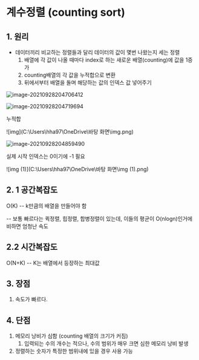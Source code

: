 # 계수정렬 (counting sort)

## 1. 원리

- 데이터끼리 비교하는 정렬들과 달리 데이터의 값이 몇번 나왔는지 세는 정렬
  1. 배열에 각 값이 나올 때마다 index로 하는 새로운 배열(counting)에 값을 1증가
  2. counting배열의 각 값을 누적합으로 변환 
  3. 뒤에서부터 배열을 돌며 해당하는 값의 인덱스 값 넣어주기

![image-20210928204706412](C:\Users\hha97\AppData\Roaming\Typora\typora-user-images\image-20210928204706412.png)

![image-20210928204719694](C:\Users\hha97\AppData\Roaming\Typora\typora-user-images\image-20210928204719694.png)

누적합

![img](C:\Users\hha97\OneDrive\바탕 화면\img.png)

![image-20210928204859490](C:\Users\hha97\AppData\Roaming\Typora\typora-user-images\image-20210928204859490.png)

실제 시작 인덱스는 0이기에 -1 필요

![img (1)](C:\Users\hha97\OneDrive\바탕 화면\img (1).png)

## 2. 1 공간복잡도

O(K) -- k만큼의 배열을 만들어야 함

-- 보통 빠르다는 퀵정렬, 힙정렬, 합병정렬이 있는데, 이들의 평균이 O(nlogn)인거에 비하면 엄청난 속도

## 2.2 시간복잡도

O(N+K) -- K는 배열에서 등장하는 최대값

## 3. 장점

1. 속도가 빠르다.

## 4. 단점

1. 메모리 낭비가 심함 (counting 배열의 크기가 커짐)
   1. 입력되는 수의 개수는 적으나, 수의 범위가 매우 크면 심한 메모리 낭비 발생
2. 정렬하는 숫자가 특정한 범위내에 있을 경우 사용 가능

